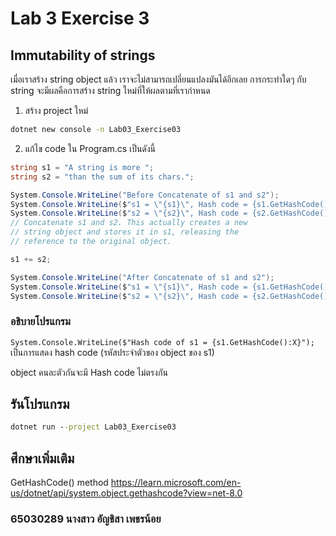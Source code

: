 # Lab 3 Exercise 3

## Immutability of strings

เมื่อเราสร้าง string object แล้ว เราจะไม่สามารถเปลี่ยนแปลงมันได้อีกเลย การกระทำใดๆ กับ string จะมีผลคือการสร้าง string  ใหม่ที่ให้ผลตามที่เรากำหนด

1. สร้าง project ใหม่

```cmd
dotnet new console -n Lab03_Exercise03
```

2. แก้ไข code ใน Program.cs เป็นดังนี้

```cs
string s1 = "A string is more ";
string s2 = "than the sum of its chars.";

System.Console.WriteLine("Before Concatenate of s1 and s2");
System.Console.WriteLine($"s1 = \"{s1}\", Hash code = {s1.GetHashCode():X}");
System.Console.WriteLine($"s2 = \"{s2}\", Hash code = {s2.GetHashCode():X}");
// Concatenate s1 and s2. This actually creates a new
// string object and stores it in s1, releasing the
// reference to the original object.

s1 += s2;

System.Console.WriteLine("After Concatenate of s1 and s2");
System.Console.WriteLine($"s1 = \"{s1}\", Hash code = {s1.GetHashCode():X}");
System.Console.WriteLine($"s2 = \"{s2}\", Hash code = {s2.GetHashCode():X}");
```

### อธิบายโปรแกรม

`System.Console.WriteLine($"Hash code of s1 = {s1.GetHashCode():X}");`
เป็นการแสดง hash code (รหัสประจำตัวของ object ของ s1)

object คนละตัวกันจะมี Hash code ไม่ตรงกัน

## รันโปรแกรม

```cmd
dotnet run --project Lab03_Exercise03
```

## ศึกษาเพิ่มเติม

GetHashCode() method
<https://learn.microsoft.com/en-us/dotnet/api/system.object.gethashcode?view=net-8.0>

### 65030289 นางสาว อัญชิสา เพชรน้อย
